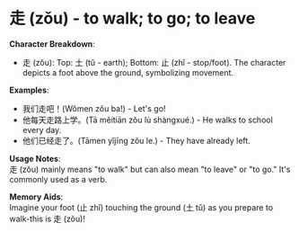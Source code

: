 # **走 (zǒu) - to walk; to go; to leave**

**Character Breakdown**:  
- 走 (zǒu): Top: 土 (tǔ - earth); Bottom: 止 (zhǐ - stop/foot). The character depicts a foot above the ground, symbolizing movement.

**Examples**:  
- 我们走吧！(Wǒmen zǒu ba!) - Let's go!  
- 他每天走路上学。(Tā měitiān zǒu lù shàngxué.) - He walks to school every day.  
- 他们已经走了。(Tāmen yǐjīng zǒu le.) - They have already left.

**Usage Notes**:  
走 (zǒu) mainly means "to walk" but can also mean "to leave" or "to go." It's commonly used as a verb.

**Memory Aids**:  
Imagine your foot (止 zhǐ) touching the ground (土 tǔ) as you prepare to walk-this is 走 (zǒu)!